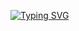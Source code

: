 [![Typing SVG](https://readme-typing-svg.demolab.com?font=Fira+Code&weight=600&size=35&pause=1000&color=F7F7F7&background=1362FF00&random=false&width=800&lines=%22Welcome+to+Suzzi's+GitHub!%F0%9F%91%8B%22)](https://git.io/typing-svg)

